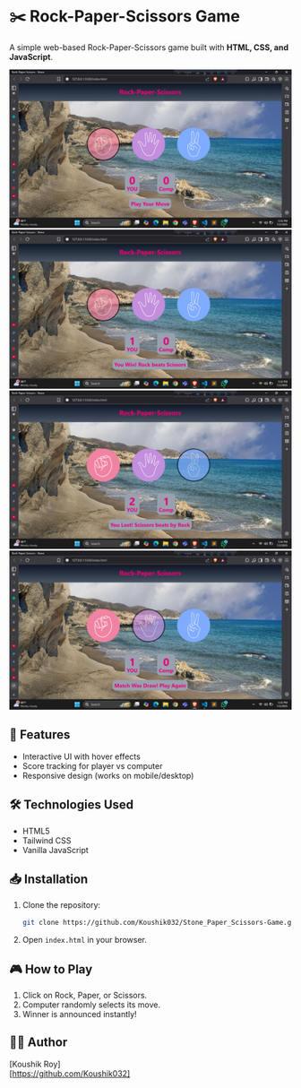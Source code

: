 # ✂️ Rock-Paper-Scissors Game 

A simple web-based Rock-Paper-Scissors game built with **HTML, CSS, and JavaScript**.

![Game Screenshot](./image/Home.png)
![WinCase Screenshot](./image/wincase.png)
![LostCase Screenshot](./image/lostcase.png)
![DrawCase Screenshot](./image/drawcase.png)

## 🚀 Features
- Interactive UI with hover effects
- Score tracking for player vs computer
- Responsive design (works on mobile/desktop)

## 🛠️ Technologies Used
- HTML5
- Tailwind CSS
- Vanilla JavaScript

## 📥 Installation
1. Clone the repository:
   ```bash
   git clone https://github.com/Koushik032/Stone_Paper_Scissors-Game.git
   ```
2. Open `index.html` in your browser.

## 🎮 How to Play
1. Click on Rock, Paper, or Scissors.
2. Computer randomly selects its move.
3. Winner is announced instantly!

## 👨‍💻 Author
[Koushik Roy]  
[https://github.com/Koushik032]